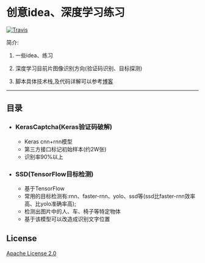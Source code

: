 创意idea、深度学习练习
===

[![Travis](https://img.shields.io/travis/gothinkster/realworld.svg)](https://travis-ci.org/gothinkster/realworld)

简介:
1. 一些idea、练习 <br>

2. 深度学习目前片图像识别方向(验证码识别、目标探测) <br>

3. 脚本具体技术栈,及代码详解可以参考[博客](http://101.132.152.66/blog "阿里云Blog")  

---

## 目录
    
* ### KerasCaptcha(Keras验证码破解)
    * Keras cnn+rnn模型
    * 第三方接口标记初始样本(约2W张)
    * 识别率90%以上

* ### SSD(TensorFlow目标检测)
    * 基于TensorFlow
    * 常用的目标检测有:rnn、faster-rnn、yolo、ssd等(ssd比faster-rnn效率高、比yolo准确率高);
    * 检测出图片中的人、车、椅子等特定物体
    * 基于该模型可以改造成识别文字位置

## License
[Apache License 2.0](LICENSE)
